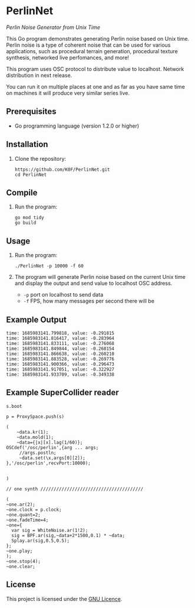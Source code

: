 # PerlinNet

_Perlin Noise Generator from Unix Time_

This Go program demonstrates generating Perlin noise based on Unix time. Perlin noise is a type of coherent noise that can be used for various applications, such as procedural terrain generation, procedural texture synthesis, networked live perfomances, and more!

This program uses OSC protocol to distribute value to localhost. Network distribution in next release.

You can run it on multiple places at one and as far as you have same time on machines it will produce very similar series live.


## Prerequisites

- Go programming language (version 1.2.0 or higher)

## Installation

1. Clone the repository:
   ```shell
   https://github.com/K0F/PerlinNet.git
   cd PerlinNet
   ```

## Compile

1. Run the program:
   ```shell
   go mod tidy
   go build
   ```

## Usage

1. Run the program:
   ```shell
   ./PerlinNet -p 10000 -f 60

   ```

2. The program will generate Perlin noise based on the current Unix time and display the output and send value to localhost OSC address. 
    - `-p` port on localhost to send data
    - `-f` FPS, how many messages per second there will be

## Example Output

```
time: 1685983141.799818, value: -0.291815
time: 1685983141.816417, value: -0.283964
time: 1685983141.833111, value: -0.276068
time: 1685983141.849844, value: -0.268154
time: 1685983141.866638, value: -0.260210
time: 1685983141.883528, value: -0.269776
time: 1685983141.900366, value: -0.296473
time: 1685983141.917051, value: -0.322927
time: 1685983141.933709, value: -0.349338
```

## Example SuperCollider reader

```supercollider
s.boot

p = ProxySpace.push(s)

(
    ~data.kr(1);
    ~data.mold(1);
    ~data={|x|[x].lag(1/60)};
OSCdef('/osc/perlin',{arg ... args;
	 //args.postln;
	 ~data.set(\x,args[0][2]);
},'/osc/perlin',recvPort:10000);


)

// one synth ///////////////////////////////////////

(
~one.ar(2);
~one.clock = p.clock;
~one.quant=2;
~one.fadeTime=4;
~one={
  var sig = WhiteNoise.ar(1!2);
  sig = BPF.ar(sig,~data+2*1500,0.1) * ~data;
  Splay.ar(sig,0.5,0.5);
};
~one.play;
);
~one.stop(4);
~one.clear;
```

## License

This project is licensed under the [GNU Licence](LICENSE).
